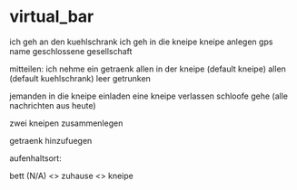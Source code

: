 # virtual_bar

ich geh an den kuehlschrank 
ich geh in die kneipe
    kneipe anlegen
        gps
        name
        geschlossene gesellschaft
        
mitteilen:
ich nehme ein getraenk
    allen in der kneipe (default kneipe) 
    allen (default kuehlschrank)
leer getrunken

jemanden in die kneipe einladen
eine kneipe verlassen
schloofe gehe (alle nachrichten aus heute)


zwei kneipen zusammenlegen




getraenk hinzufuegen

aufenhaltsort:

bett (N/A) <> zuhause <> kneipe
